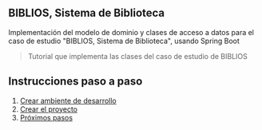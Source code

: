 ## BIBLIOS, Sistema de Biblioteca

Implementación del modelo de dominio y clases de acceso a datos para el caso de estudio "BIBLIOS, Sistema de Biblioteca", usando Spring Boot

> Tutorial que implementa las clases del caso de estudio de BIBLIOS

## Instrucciones paso a paso

1. [Crear ambiente de desarrollo](docs/1.crear-ambiente-desarrollo.md)
2. [Crear el proyecto](docs/2.crear-proyectos.md)
3. [Próximos pasos](docs/X.final.md)